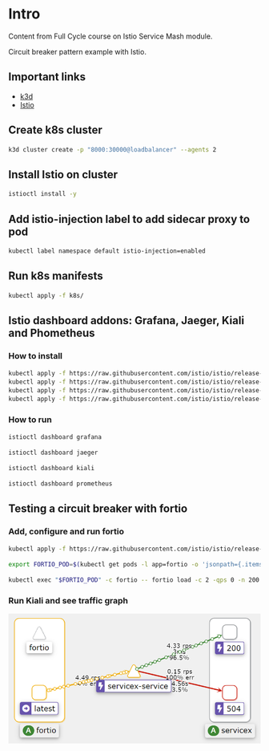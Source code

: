 # Intro

Content from Full Cycle course on Istio Service Mash module.

Circuit breaker pattern example with Istio.

## Important links

- [k3d](https://k3d.io/)
- [Istio](https://istio.io/)

## Create k8s cluster

```sh
k3d cluster create -p "8000:30000@loadbalancer" --agents 2
```

## Install Istio on cluster

```sh
istioctl install -y
```

## Add istio-injection label to add sidecar proxy to pod

```sh
kubectl label namespace default istio-injection=enabled
```

## Run k8s manifests

```sh
kubectl apply -f k8s/
```

## Istio dashboard addons: Grafana, Jaeger, Kiali and Phometheus

### How to install

```sh
kubectl apply -f https://raw.githubusercontent.com/istio/istio/release-1.18/samples/addons/kiali.yaml && \
kubectl apply -f https://raw.githubusercontent.com/istio/istio/release-1.18/samples/addons/grafana.yaml && \
kubectl apply -f https://raw.githubusercontent.com/istio/istio/release-1.18/samples/addons/jaeger.yaml && \
kubectl apply -f https://raw.githubusercontent.com/istio/istio/release-1.18/samples/addons/prometheus.yaml
```

### How to run

```sh
istioctl dashboard grafana
```

```sh
istioctl dashboard jaeger
```

```sh
istioctl dashboard kiali
```

```sh
istioctl dashboard prometheus
```

## Testing a circuit breaker with fortio

### Add, configure and run fortio

```sh
kubectl apply -f https://raw.githubusercontent.com/istio/istio/release-1.18/samples/httpbin/sample-client/fortio-deploy.yaml
```

```sh
export FORTIO_POD=$(kubectl get pods -l app=fortio -o 'jsonpath={.items[0].metadata.name}')
```

```sh
kubectl exec "$FORTIO_POD" -c fortio -- fortio load -c 2 -qps 0 -n 200 -loglevel Warning <http://servicex-service>
```

### Run Kiali and see traffic graph

![Alt text](docs/kiali-dashboard.png)
